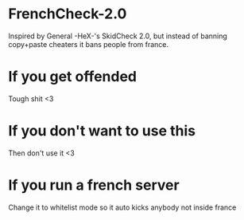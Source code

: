 # FrenchCheck-2.0
Inspired by General -HeX-'s SkidCheck 2.0, but instead of banning copy+paste cheaters it bans people from france.


# If you get offended
Tough shit <3


# If you don't want to use this
Then don't use it <3

# If you run a french server
Change it to whitelist mode so it auto kicks anybody not inside france

